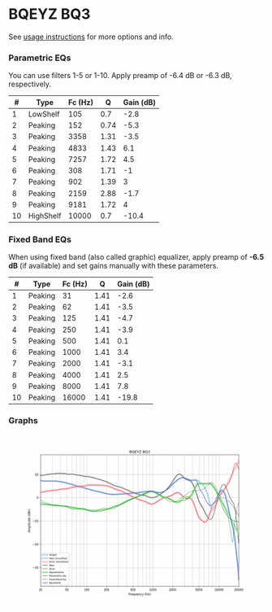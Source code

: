 # BQEYZ BQ3
See [usage instructions](https://github.com/jaakkopasanen/AutoEq#usage) for more options and info.

### Parametric EQs
You can use filters 1-5 or 1-10. Apply preamp of -6.4 dB or -6.3 dB, respectively.

|   # | Type      |   Fc (Hz) |    Q |   Gain (dB) |
|-----|-----------|-----------|------|-------------|
|   1 | LowShelf  |       105 | 0.7  |        -2.8 |
|   2 | Peaking   |       152 | 0.74 |        -5.3 |
|   3 | Peaking   |      3358 | 1.31 |        -3.5 |
|   4 | Peaking   |      4833 | 1.43 |         6.1 |
|   5 | Peaking   |      7257 | 1.72 |         4.5 |
|   6 | Peaking   |       308 | 1.71 |        -1   |
|   7 | Peaking   |       902 | 1.39 |         3   |
|   8 | Peaking   |      2159 | 2.88 |        -1.7 |
|   9 | Peaking   |      9181 | 1.72 |         4   |
|  10 | HighShelf |     10000 | 0.7  |       -10.4 |

### Fixed Band EQs
When using fixed band (also called graphic) equalizer, apply preamp of **-6.5 dB** (if available) and set gains manually with these parameters.

|   # | Type    |   Fc (Hz) |    Q |   Gain (dB) |
|-----|---------|-----------|------|-------------|
|   1 | Peaking |        31 | 1.41 |        -2.6 |
|   2 | Peaking |        62 | 1.41 |        -3.5 |
|   3 | Peaking |       125 | 1.41 |        -4.7 |
|   4 | Peaking |       250 | 1.41 |        -3.9 |
|   5 | Peaking |       500 | 1.41 |         0.1 |
|   6 | Peaking |      1000 | 1.41 |         3.4 |
|   7 | Peaking |      2000 | 1.41 |        -3.1 |
|   8 | Peaking |      4000 | 1.41 |         2.5 |
|   9 | Peaking |      8000 | 1.41 |         7.8 |
|  10 | Peaking |     16000 | 1.41 |       -19.8 |

### Graphs
![](./BQEYZ%20BQ3.png)
